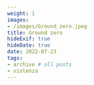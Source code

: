 ```yaml
---
weight: 1
images:
- /images/Ground_zero.jpeg
title: Ground zero
hideExif: true
hideDate: true
date: 2022-07-23
tags:
- archive # all posts
- violenza
---
```

